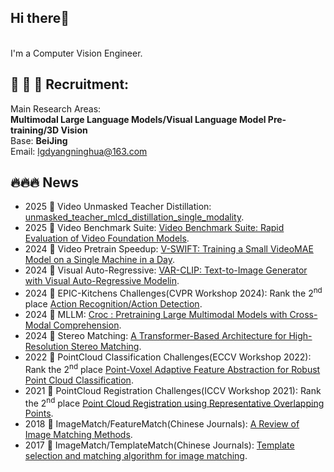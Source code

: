 ## Hi there👋
<br>I'm a Computer Vision Engineer.<br>  

## 📣 📣 📣 Recruitment:
Main Research Areas:   
**Multimodal Large Language Models/Visual Language Model Pre-training/3D Vision**  
Base: **BeiJing**   
Email: lgdyangninghua@163.com 

## 🔥🔥🔥 News

* 2025 🎉 Video Unmasked Teacher Distillation: [unmasked_teacher_mlcd_distillation_single_modality](https://github.com/yangninghua/unmasked_teacher_mlcd_distillation_single_modality).
* 2025 🎉 Video Benchmark Suite: [Video Benchmark Suite: Rapid Evaluation of Video Foundation Models](https://github.com/OpenVFM/Video_Benchmark_Suite).
* 2024 🎉 Video Pretrain Speedup: [V-SWIFT: Training a Small VideoMAE Model on a Single Machine in a Day](https://github.com/OpenVFM/V-SWIFT).
* 2024 🎉 Visual Auto-Regressive: [VAR-CLIP: Text-to-Image Generator with Visual Auto-Regressive Modelin](https://arxiv.org/pdf/2408.01181).
* 2024 🎉 EPIC-Kitchens Challenges(CVPR Workshop 2024): Rank the 2<sup>nd</sup> place [Action Recognition/Action Detection](https://egovis.github.io/cvpr24/).
* 2024 🎉 MLLM: [Croc : Pretraining Large Multimodal Models with Cross-Modal Comprehension](https://arxiv.org/pdf/2410.14332).
* 2024 🎉 Stereo Matching: [A Transformer-Based Architecture for High-Resolution Stereo Matching](https://ieeexplore.ieee.org/document/10387769).
* 2022 🎉 PointCloud Classification Challenges(ECCV Workshop 2022): Rank the 2<sup>nd</sup> place [Point-Voxel Adaptive Feature Abstraction for Robust Point Cloud Classification](https://arxiv.org/pdf/2210.15514).
* 2021 🎉 PointCloud Registration Challenges(ICCV Workshop 2021): Rank the 2<sup>nd</sup> place [Point Cloud Registration using Representative Overlapping Points](https://arxiv.org/abs/2107.02583).
* 2018 🎉 ImageMatch/FeatureMatch(Chinese Journals): [A Review of Image Matching Methods](https://cjig.cn/zh/article/doi/10.11834/jig.180501/).
* 2017 🎉 ImageMatch/TemplateMatch(Chinese Journals): [Template selection and matching algorithm for image matching](https://cjig.cn/zh/article/doi/10.11834/jig.170156/).
